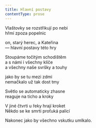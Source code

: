 ```yaml
---
title: Hlavní postavy
contentType: prose
---
```


Vlaštovky se rozstřikují po nebi  
hřmí zpoza popelnic

on, starý herec, a Kateřina  
— hlavní postavy této hry

Stoupáme točitým schodištěm  
a s námi i všechny klíče  
a všechny naše svršky a touhy

jako by se tu mezi zdmi  
nemačkalo už tak dost tmy

Světlo se automaticky zhasne  
reaguje na ticho a kroky

V jiné čtvrti u řeky hrají kroket  
Někdo se ke smrti proťuká palicí

Nakonec jako by všechno vskutku umlkalo.
